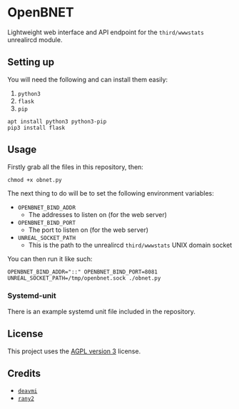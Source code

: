OpenBNET
========

Lightweight web interface and API endpoint for the `third/wwwstats` unrealircd module.

## Setting up

You will need the following and can install them easily:

1. `python3`
2. `flask`
3. `pip`

```
apt install python3 python3-pip
pip3 install flask
```

## Usage

Firstly grab all the files in this repository, then:

```
chmod +x obnet.py
```

The next thing to do will be to set the following environment variables:

* `OPENBNET_BIND_ADDR`
  *  The addresses to listen on (for the web server)
* `OPENBNET_BIND_PORT`
  * The port to listen on (for the web server)
* `UNREAL_SOCKET_PATH`
  * This is the path to the unrealircd `third/wwwstats` UNIX domain socket

You can then run it like such:

```
OPENBNET_BIND_ADDR="::" OPENBNET_BIND_PORT=8081 UNREAL_SOCKET_PATH=/tmp/openbnet.sock ./obnet.py
```

### Systemd-unit

There is an example systemd unit file included in the repository.

## License

This project uses the [AGPL version 3](https://www.gnu.org/licenses/agpl-3.0.en.html) license.

## Credits

* [`deavmi`](https://github.com/deavmi)
* [`rany2`](http://github.com/rany2)
